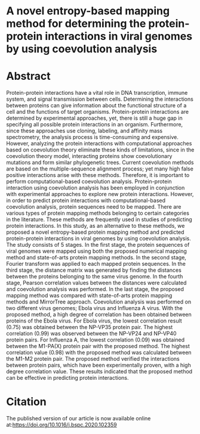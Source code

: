 # A novel entropy-based mapping method for determining the protein-protein interactions in viral genomes by using coevolution analysis

# Abstract

Protein-protein interactions have a vital role in DNA transcription, immune system, and signal transmission between cells. Determining the interactions between proteins can give information about the functional structure of a cell and the functions of target organisms. Protein-protein interactions are determined by experimental approaches, yet, there is still a huge gap in specifying all possible protein interactions in an organism. Furthermore, since these approaches use cloning, labeling, and affinity mass spectrometry, the analysis process is time-consuming and expensive. However, analyzing the protein interactions with computational approaches based on coevolution theory eliminate these kinds of limitations, since in the coevolution theory model, interacting proteins show coevolutionary mutations and form similar phylogenetic trees. Current coevolution methods are based on the multiple-sequence alignment process; yet many high false positive interactions arise with these methods. Therefore, it is important to perform computational-based coevolution analysis. Protein-protein interaction using coevolution analysis has been employed in conjunction with experimental approaches to explore new protein interactions. However, in order to predict protein interactions with computational-based coevolution analysis, protein sequences need to be mapped. There are various types of protein mapping methods belonging to certain categories in the literature. These methods are frequently used in studies of predicting protein interactions. In this study, as an alternative to these methods, we proposed a novel entropy-based protein mapping method and predicted protein-protein interactions in viral genomes by using coevolution analysis. The study consists of 5 stages. In the first stage, the protein sequences of viral genomes were mapped using both the proposed numerical mapping method and state-of-arts protein mapping methods. In the second stage, Fourier transform was applied to each mapped protein sequences. In the third stage, the distance matrix was generated by finding the distances between the proteins belonging to the same virus genome. In the fourth stage, Pearson correlation values between the distances were calculated and coevolution analysis was performed. In the last stage, the proposed mapping method was compared with state-of-arts protein mapping methods and MirrorTree approach. Coevolution analysis was performed on two different virus genomes; Ebola virus and Influenza A virus. With the proposed method, a high degree of correlation has been obtained between proteins of the Ebola virus. For Ebola virus, the lowest correlation result (0.75) was obtained between the NP-VP35 protein pair. The highest correlation (0.99) was observed between the NP-VP24 and NP-VP40 protein pairs. For Influenza A, the lowest correlation (0.09) was obtained between the M1-PA(X) protein pair with the proposed method. The highest correlation value (0.98) with the proposed method was calculated between the M1-M2 protein pair. The proposed method verified the interactions between protein pairs, which have been experimentally proven, with a high degree correlation value. These results indicated that the proposed method can be effective in predicting protein interactions.

# Citation

The published version of our article is now available online at:https://doi.org/10.1016/j.bspc.2020.102359
